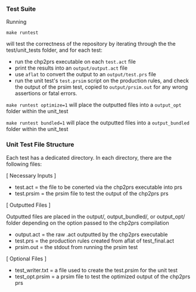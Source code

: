 ### Test Suite
Running

```
make runtest
```
will test the correctness of the repository by iterating through the the test/unit_tests folder, and for each test:
* run the chp2prs executable on each `test.act` file
* print the results into an `output/output.act` file
* use `aflat` to convert the output to an `output/test.prs` file
* run the unit test's `test.prsim` script on the production rules, and check the output of the prsim test, copied to `output/prsim.out` for any wrong assertions or fatal errors.

`make runtest optimize=1` will place the outputted files into a `output_opt` folder within the unit_test

`make runtest bundled=1` will place the outputted files into a `output_bundled` folder within the unit_test

### Unit Test File Structure
Each test has a dedicated directory. In each directory, there are the following files:

[ Necessary Inputs ]
 * test.act = the file to be conerted via the chp2prs executable into prs
 * test.prsim = the prsim file to test the output of the chp2prs prs
 
[ Outputted Files ]

Outputted files are placed in the output/, output_bundled/, or output_opt/ folder depending on the option passed to the chp2prs compilation
 * output.act = the raw .act outputted by the chp2prs executable
 * test.prs = the production rules created from aflat of test_final.act
 * prsim.out = the stdout from running the prsim test
 
[ Optional Files ]

 * test_writer.txt = a file used to create the test.prsim for the unit test
 * test_opt.prsim = a prsim file to test the optimized output of the chp2prs prs
